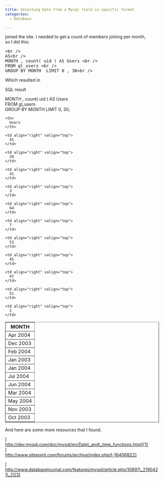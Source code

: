 ```yaml
---
title: Selecting Date from a Mysql field in specific format
categories:
  - Database

---
```

joined the site. I needed to get a count of members joining per month,  
so I did this:

<pre>&lt;br /&gt;
AS&lt;br /&gt;
MONTH , count( uid ) AS Users &lt;br /&gt;
FROM gl_users &lt;br /&gt;
GROUP BY MONTH  LIMIT 0 , 30&lt;br /&gt;</pre>

Which resulted in 

SQL result 

MONTH , count( uid ) AS Users  
FROM gl_users  
GROUP BY MONTH LIMIT 0, 30; 

<table border="1" cellpadding="2" cellspacing="0">
  <tr>
    <th>
      MONTH
    </th>
    
    <th>
      Users
    </th>
  </tr>
  
  <tr>
    <td valign="top">
      Apr 2004
    </td>
    
    <td align="right" valign="top">
      41
    </td>
  </tr>
  
  <tr>
    <td valign="top">
      Dec 2003
    </td>
    
    <td align="right" valign="top">
      39
    </td>
  </tr>
  
  <tr>
    <td valign="top">
      Feb 2004
    </td>
    
    <td align="right" valign="top">
      41
    </td>
  </tr>
  
  <tr>
    <td valign="top">
      Jan 2003
    </td>
    
    <td align="right" valign="top">
      3
    </td>
  </tr>
  
  <tr>
    <td valign="top">
      Jan 2004
    </td>
    
    <td align="right" valign="top">
      64
    </td>
  </tr>
  
  <tr>
    <td valign="top">
      Jul 2004
    </td>
    
    <td align="right" valign="top">
      7
    </td>
  </tr>
  
  <tr>
    <td valign="top">
      Jun 2004
    </td>
    
    <td align="right" valign="top">
      53
    </td>
  </tr>
  
  <tr>
    <td valign="top">
      Mar 2004
    </td>
    
    <td align="right" valign="top">
      45
    </td>
  </tr>
  
  <tr>
    <td valign="top">
      May 2004
    </td>
    
    <td align="right" valign="top">
      47
    </td>
  </tr>
  
  <tr>
    <td valign="top">
      Nov 2003
    </td>
    
    <td align="right" valign="top">
      51
    </td>
  </tr>
  
  <tr>
    <td valign="top">
      Oct 2003
    </td>
    
    <td align="right" valign="top">
      1
    </td>
  </tr>
</table>

And here are some more resources that I found.

[  
http://dev.mysql.com/doc/mysql/en/Date\_and\_time_functions.html][1]  
[  
http://www.sitepoint.com/forums/archive/index.php/t-164068][2]

[  
http://www.databasejournal.com/features/mysql/article.php/10897\_2190421\_2][3]

 [2]: http://www.sitepoint.com/forums/archive/index.php/t-164068
 [3]: http://www.databasejournal.com/features/mysql/article.php/10897_2190421_2